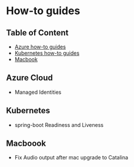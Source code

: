 # How-to guides

Table of Content
---
* [Azure how-to guides](#azure-cloud)
* [Kubernetes how-to guides](#kubernetes)
* [Macbook](macbook)

## Azure Cloud
- Managed Identities

## Kubernetes
- spring-boot Readiness and Liveness

## Macboook
- Fix Audio output after mac upgrade to Catalina
